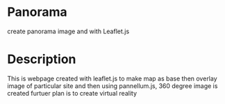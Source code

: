# Panorama
create panorama image and with Leaflet.js

# Description
This is webpage created with leaflet.js to make map as base then overlay image of particular site and then using pannellum.js, 360 degree image is created 
furtuer plan is to create virtual reality
